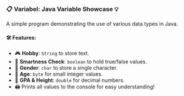 ### 📋 Variabel: Java Variable Showcase 💡  
A simple program demonstrating the use of various data types in Java.  

#### 🛠️ Features:  
- 🎮 **Hobby**: `String` to store text.  
- 🧠 **Smartness Check**: `boolean` to hold true/false values.  
- 🚻 **Gender**: `char` to store a single character.  
- 🎂 **Age**: `byte` for small integer values.  
- 📏 **GPA & Height**: `double` for decimal numbers.  
- 🖨️ Prints all values to the console for easy understanding!  
